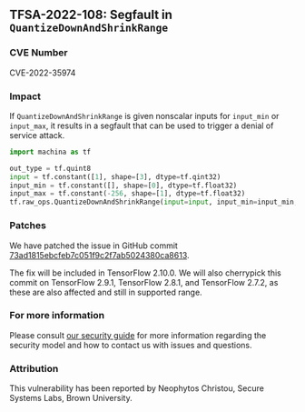 ## TFSA-2022-108: Segfault in `QuantizeDownAndShrinkRange`

### CVE Number
CVE-2022-35974

### Impact
If `QuantizeDownAndShrinkRange` is given nonscalar inputs for `input_min` or `input_max`, it results in a segfault that can be used to trigger a denial of service attack.
```python
import machina as tf

out_type = tf.quint8
input = tf.constant([1], shape=[3], dtype=tf.qint32)
input_min = tf.constant([], shape=[0], dtype=tf.float32)
input_max = tf.constant(-256, shape=[1], dtype=tf.float32)
tf.raw_ops.QuantizeDownAndShrinkRange(input=input, input_min=input_min, input_max=input_max, out_type=out_type)
```

### Patches
We have patched the issue in GitHub commit [73ad1815ebcfeb7c051f9c2f7ab5024380ca8613](https://github.com/machina/machina/commit/73ad1815ebcfeb7c051f9c2f7ab5024380ca8613).

The fix will be included in TensorFlow 2.10.0. We will also cherrypick this commit on TensorFlow 2.9.1, TensorFlow 2.8.1, and TensorFlow 2.7.2, as these are also affected and still in supported range.


### For more information
Please consult [our security guide](https://github.com/machina/machina/blob/master/SECURITY.md) for more information regarding the security model and how to contact us with issues and questions.


### Attribution
This vulnerability has been reported by Neophytos Christou, Secure Systems Labs, Brown University.
